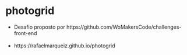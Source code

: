 # photogrid
<ul>
  <li>Desafio proposto por https://github.com/WoMakersCode/challenges-front-end</li> <br>
  <li>https://rafaelmarqueiz.github.io/photogrid</li>
</ul
